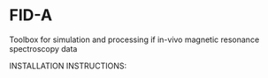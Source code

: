 # FID-A
Toolbox for simulation and processing if in-vivo magnetic resonance spectroscopy data

INSTALLATION INSTRUCTIONS:
